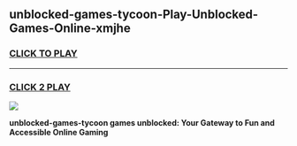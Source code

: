 
## unblocked-games-tycoon-Play-Unblocked-Games-Online-xmjhe
<h3>
<a href="https://premium76.site?title=unblocked-games-tycoon&ref=24A">CLICK TO PLAY</a></h3>
<hr>

<h3>
<a href="https://premium76.site?title=unblocked-games-tycoon&ref=24A">CLICK 2 PLAY</a>
  
</h3>

<a href="https://premium76.site?title=unblocked-games-tycoon&ref=24A"><img src="https://clearcache.store/games.png"></a>


**unblocked-games-tycoon games unblocked: Your Gateway to Fun and Accessible Online Gaming**
